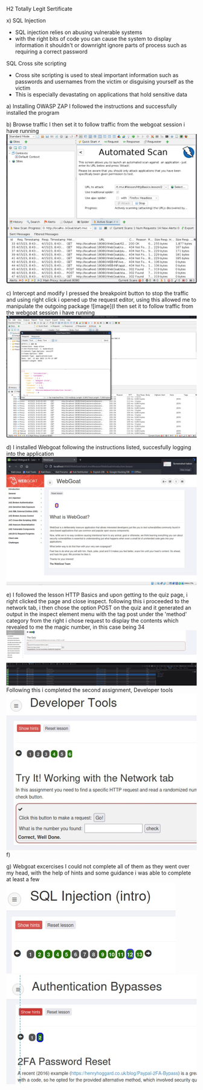 H2 Totally Legit Sertificate

x)
SQL Injection

- SQL injection relies on abusing vulnerable systems
- with the right bits of code you can cause the system to display information it shouldn't or downright ignore parts of process such as requiring a correct password

SQL Cross site scripting

- Cross site scripting is used to steal important information such as passwords and usernames from the victim or disguising yourself as the victim 
- This is especially devastating on applications that hold sensitive data


a) Installing OWASP ZAP
I followed the instructions and successfully installed the program


b) Browse traffic
I then set it to follow traffic from the webgoat session i have running 
![image](https://github.com/JoonasDemo/Tunkeutumistestaus/blob/main/owasp1.jpg)

c) Intercept and modify
I pressed the breakpoint button to stop the traffic and using right click i opened up the request editor, using this allowed me to manipulate the outgoing package
![image](I then set it to follow traffic from the webgoat session i have running 
![image](https://github.com/JoonasDemo/Tunkeutumistestaus/blob/main/owasp2.jpg)

d) I installed Webgoat following the instructions listed, succesfully logging into the application
![image](https://github.com/JoonasDemo/Tunkeutumistestaus/blob/main/Webgoat1.jpg)


e)
I followed the lesson HTTP Basics and upon getting to the quiz page, i right clicked the page and close inspect. following this i proceeded to the network tab, i  then chose the option POST on the quiz and it generated an output in the inspect element menu with the tag post under the 'method' category
from the right i chose request to display the contents which revealed to me the magic number, in this case being 34
![image](https://github.com/JoonasDemo/Tunkeutumistestaus/blob/main/webgoat2.jpg)
Following this i completed the second assignment, Developer tools
![image](https://github.com/JoonasDemo/Tunkeutumistestaus/blob/main/webgoat3.jpg)
f)

g) Webgoat excercises 
I could not complete all of them as they went over my head, with the help of hints and some guidance i was able to complete at least a few
![image](https://github.com/JoonasDemo/Tunkeutumistestaus/blob/main/webgoat4.jpg)
![image](https://github.com/JoonasDemo/Tunkeutumistestaus/blob/main/webgoat5.jpg)
